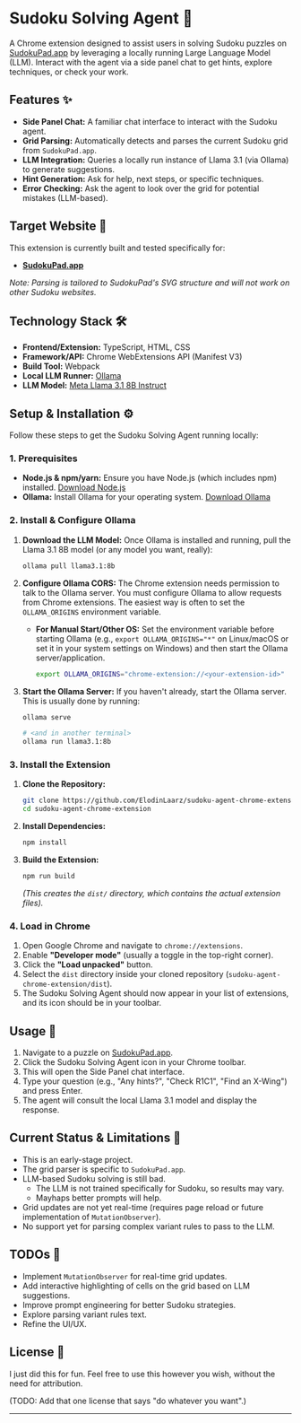 # Sudoku Solving Agent 🧠

A Chrome extension designed to assist users in solving Sudoku puzzles on
[SudokuPad.app](https://sudokupad.app/) by leveraging a locally running Large
Language Model (LLM). Interact with the agent via a side panel chat to get
hints, explore techniques, or check your work.

## Features ✨

- **Side Panel Chat:** A familiar chat interface to interact with the Sudoku
  agent.
- **Grid Parsing:** Automatically detects and parses the current Sudoku grid
  from `SudokuPad.app`.
- **LLM Integration:** Queries a locally run instance of Llama 3.1 (via
  Ollama) to generate suggestions.
- **Hint Generation:** Ask for help, next steps, or specific techniques.
- **Error Checking:** Ask the agent to look over the grid for potential
  mistakes (LLM-based).

## Target Website 🎯

This extension is currently built and tested specifically for:

- **[SudokuPad.app](https://sudokupad.app/)**

_Note: Parsing is tailored to SudokuPad's SVG structure and will not work on
other Sudoku websites._

## Technology Stack 🛠️

- **Frontend/Extension:** TypeScript, HTML, CSS
- **Framework/API:** Chrome WebExtensions API (Manifest V3)
- **Build Tool:** Webpack
- **Local LLM Runner:** [Ollama](https://ollama.ai/)
- **LLM Model:**
  [Meta Llama 3.1 8B Instruct](https://huggingface.co/meta-llama/Meta-Llama-3.1-8B-Instruct)

## Setup & Installation ⚙️

Follow these steps to get the Sudoku Solving Agent running locally:

### 1. Prerequisites

- **Node.js & npm/yarn:** Ensure you have Node.js (which includes npm)
  installed. [Download Node.js](https://nodejs.org/)
- **Ollama:** Install Ollama for your operating system.
  [Download Ollama](https://ollama.ai/)

### 2. Install & Configure Ollama

1.  **Download the LLM Model:** Once Ollama is installed and running, pull
    the Llama 3.1 8B model (or any model you want, really):

    ```bash
    ollama pull llama3.1:8b
    ```

2.  **Configure Ollama CORS:** The Chrome extension needs permission to talk
    to the Ollama server. You must configure Ollama to allow requests from
    Chrome extensions. The easiest way is often to set the `OLLAMA_ORIGINS`
    environment variable.

    - **For Manual Start/Other OS:** Set the environment variable before
      starting Ollama (e.g., `export OLLAMA_ORIGINS="*"` on Linux/macOS or set
      it in your system settings on Windows) and then start the Ollama
      server/application.
      ```bash
      export OLLAMA_ORIGINS="chrome-extension://<your-extension-id>"
      ```

3.  **Start the Ollama Server:** If you haven't already, start the Ollama
    server. This is usually done by running:

    ```bash
    ollama serve

    # <and in another terminal>
    ollama run llama3.1:8b
    ```

### 3. Install the Extension

1.  **Clone the Repository:**

    ```bash
    git clone https://github.com/ElodinLaarz/sudoku-agent-chrome-extension.git
    cd sudoku-agent-chrome-extension
    ```

2.  **Install Dependencies:**

    ```bash
    npm install
    ```

3.  **Build the Extension:**
    ```bash
    npm run build
    ```
    _(This creates the `dist/` directory, which contains the actual extension
    files)._

### 4. Load in Chrome

1.  Open Google Chrome and navigate to `chrome://extensions`.
2.  Enable **"Developer mode"** (usually a toggle in the top-right corner).
3.  Click the **"Load unpacked"** button.
4.  Select the `dist` directory inside your cloned repository
    (`sudoku-agent-chrome-extension/dist`).
5.  The Sudoku Solving Agent should now appear in your list of extensions, and
    its icon should be in your toolbar.

## Usage 🚀

1.  Navigate to a puzzle on [SudokuPad.app](https://sudokupad.app/).
2.  Click the Sudoku Solving Agent icon in your Chrome toolbar.
3.  This will open the Side Panel chat interface.
4.  Type your question (e.g., "Any hints?", "Check R1C1", "Find an X-Wing")
    and press Enter.
5.  The agent will consult the local Llama 3.1 model and display the response.

## Current Status & Limitations 🚧

- This is an early-stage project.
- The grid parser is specific to `SudokuPad.app`.
- LLM-based Sudoku solving is still bad.
  - The LLM is not trained specifically for Sudoku, so results may vary.
  - Mayhaps better prompts will help.
- Grid updates are not yet real-time (requires page reload or future
  implementation of `MutationObserver`).
- No support yet for parsing complex variant rules to pass to the LLM.

## TODOs 🔮

- Implement `MutationObserver` for real-time grid updates.
- Add interactive highlighting of cells on the grid based on LLM suggestions.
- Improve prompt engineering for better Sudoku strategies.
- Explore parsing variant rules text.
- Refine the UI/UX.

## License 📄

I just did this for fun. Feel free to use this however you wish, without the
need for attribution.

(TODO: Add that one license that says "do whatever you want".)

---
